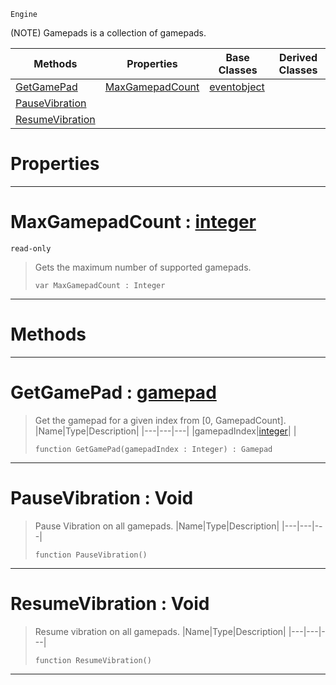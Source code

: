  `Engine`

(NOTE) Gamepads is a collection of gamepads.

|Methods|Properties|Base Classes|Derived Classes|
|---|---|---|---|
|[ GetGamePad](https://github.com/ZilchEngine/ZilchDocs/blob/master/code_reference/class_reference/gamepads.markdown#getgamepad-zilch-engine-d)|[ MaxGamepadCount](https://github.com/ZilchEngine/ZilchDocs/blob/master/code_reference/class_reference/gamepads.markdown#maxgamepadcount-zilch-eng)|[eventobject](https://github.com/ZilchEngine/ZilchDocs/blob/master/code_reference/class_reference/eventobject.markdown)| |
|[ PauseVibration](https://github.com/ZilchEngine/ZilchDocs/blob/master/code_reference/class_reference/gamepads.markdown#pausevibration-void)| | | |
|[ ResumeVibration](https://github.com/ZilchEngine/ZilchDocs/blob/master/code_reference/class_reference/gamepads.markdown#resumevibration-void)| | | |


 #  Properties


---  
 #  MaxGamepadCount : [integer](https://github.com/ZilchEngine/ZilchDocs/blob/master/code_reference/nada_base_types/integer.markdown)

 `read-only`

> Gets the maximum number of supported gamepads.
> ``` lang=cpp, name=Nada
> var MaxGamepadCount : Integer


---  
 #  Methods


---  
 #  GetGamePad : [gamepad](https://github.com/ZilchEngine/ZilchDocs/blob/master/code_reference/class_reference/gamepad.markdown)

> Get the gamepad for a given index from [0, GamepadCount].
> |Name|Type|Description|
> |---|---|---|
> |gamepadIndex|[integer](https://github.com/ZilchEngine/ZilchDocs/blob/master/code_reference/nada_base_types/integer.markdown)| |
> ``` lang=cpp, name=Nada
> function GetGamePad(gamepadIndex : Integer) : Gamepad
> ``` 


---  
 #  PauseVibration : Void

> Pause Vibration on all gamepads.
> |Name|Type|Description|
> |---|---|---|
> ``` lang=cpp, name=Nada
> function PauseVibration()
> ``` 


---  
 #  ResumeVibration : Void

> Resume vibration on all gamepads.
> |Name|Type|Description|
> |---|---|---|
> ``` lang=cpp, name=Nada
> function ResumeVibration()
> ``` 


---  
 

 